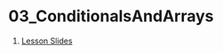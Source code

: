 # 03_ConditionalsAndArrays

1. [Lesson Slides](https://docs.google.com/presentation/d/1JLy3o_Aj5o4-2mbiKz4Zh_So9dpOrGd2n3JG00wmNew/edit?usp=sharing)